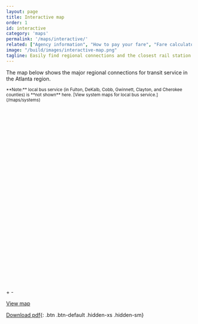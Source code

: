 ```yaml
---
layout: page
title: Interactive map
order: 1
id: interactive
category: 'maps'
permalink: '/maps/interactive/'
related: ["Agency information", "How to pay your fare", "Fare calculator", "Plan a trip", "Parking"]
image: "/build/images/interactive-map.png"
tagline: Easily find regional connections and the closest rail station or park 'n' ride lot to you.
---
```


The map below shows the major regional connections for transit service in the Atlanta region.

<small>
**Note:** local bus service (in Fulton, DeKalb, Cobb, Gwinnett, Clayton, and Cherokee counties) is **not shown** here.
[View system maps for local bus service.](/maps/systems)
</small>

<!-- Container for interactive svg map -->
<div class="svg-container col-sm-12 thumbnail">
	<svg version="1.1" viewBox="0 0 500 500" preserveAspectRatio="xMinYMin meet" class="svg-content">
    <div class="leaflet-control-zoom leaflet-bar leaflet-control svg-buttons">
      <a class="leaflet-control-zoom-in" data-zoom="+1" title="Zoom in">+</a>
      <a class="leaflet-control-zoom-out" data-zoom="-1" title="Zoom out">-</a>
    </div>
  </svg>
</div>


[<i class="fa fa-search-plus right-5"></i>View map](/assets/images/maps/regional_map.png)


[<i class="fa fa-download right-5"></i>Download pdf](/assets/images/maps/regional_map.pdf){: .btn .btn-default .hidden-xs .hidden-sm}

<script>
  window.onload = function () { 
    var margin = {top: 0, right: 0, bottom: 0, left: 0};
        // width = 960 - margin.left - margin.right,
        // height = 500 - margin.top - margin.bottom;
    var width = 500 - margin.left - margin.right,
        height = 500 - margin.top - margin.bottom;
    var x = d3.scale.linear()
        .domain([-width / 2, width / 2])
        .range([0, width]);

    var y = d3.scale.linear()
        .domain([-height / 2, height / 2])
        .range([height, 0]);

    var zoom = d3.behavior.zoom()
      .x(x)
      .y(y)
      .scaleExtent([1, 10])
      .size([width, height])
      .center([width / 2, height / 2])
      .on("zoom", zoomed);

    var svg = d3.select(".svg-content")
      .append("g")
      // .attr("transform", "translate(0," + height + ")")
      // .attr("transform", "translate(" + margin.left + "," + margin.top + ")")
      .call(zoom)
      .append("g");

    d3.selectAll("a[data-zoom]")
        .on("click", clicked);
    d3.xml("../../assets/images/regional_map_final_legend.svg", function(error, documentFragment) {
      if (error) {console.log(error); return;}
      svg.append("button").text("wiggle").attr("float", "left").on("click", zoomed);
      var svgNode = documentFragment
                    .getElementsByTagName("svg")[0];

      svg.node().appendChild(svgNode);

    });

    function clicked() {
      if (zoom.scale() <= zoom.scaleExtent()[0] && +this.getAttribute("data-zoom") === -1){
        return;
      }
      else if (zoom.scale() >= zoom.scaleExtent()[1] && +this.getAttribute("data-zoom") === 1){
        return;
      }
      else{
        svg.call(zoom.event); // https://github.com/mbostock/d3/issues/2387

        // Record the coordinates (in data space) of the center (in screen space).
        var center0 = zoom.center(), translate0 = zoom.translate(), coordinates0 = coordinates(center0);
        // console.log(center0)
        zoom.scale(zoom.scale() * Math.pow(2, +this.getAttribute("data-zoom")));

        // Translate back to the center.
        var center1 = point(coordinates0);
        console.log(center1)
        zoom.translate([translate0[0] + center0[0] - center1[0], translate0[1] + center0[1] - center1[1]]);

        svg.transition().duration(750).call(zoom.event);
      }
      
    }
    function coordinates(point) {
      // console.log(point)
      var scale = zoom.scale(), translate = zoom.translate();
      console.log(point[0]);
      return [(point[0] - translate[0]) / scale, (point[1] - translate[1]) / scale];
    }

    function point(coordinates) {
      var scale = zoom.scale(), translate = zoom.translate();
      return [coordinates[0] * scale + translate[0], coordinates[1] * scale + translate[1]];
    }
    function zoomed() {
      console.log(zoom.scale())
      svg.attr("transform", "translate(" + d3.event.translate + ")scale(" + d3.event.scale + ")");
    }
  }
</script>